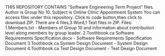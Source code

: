 THIS REPOSITORY CONTAINS "Software Engineering Term Project" files.
Author is Group No 10.
Subject is Online Clinic Appointment System
You can access files under this repository.
Click to code button,then click to download ZIP.
There are 4 files,3 Word,1 Text files in ZIP.
Files:
1.Members.txt - Members of Group 10 and information about contribution level along members by group leader.
2.Toothbook.ca Software Requirements Specification.docx - Software Requirements Specification Document
3.Toothbook.ca System Design Document - System Design Document 
4.Toothbook.ca Test Design Document - Test Design Document
